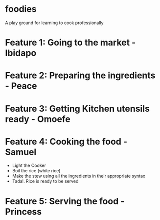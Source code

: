 # foodies
A play ground for learning to cook professionally

# Feature 1: Going to the market - Ibidapo

# Feature 2: Preparing the ingredients - Peace

# Feature 3: Getting Kitchen utensils ready - Omoefe

# Feature 4: Cooking the food - Samuel
- Light the Cooker
- Boil the rice (white rice)
- Make the stew using all the ingredients in their appropriate syntax
- Tada!. Rice is ready to be served

# Feature 5: Serving the food - Princess
